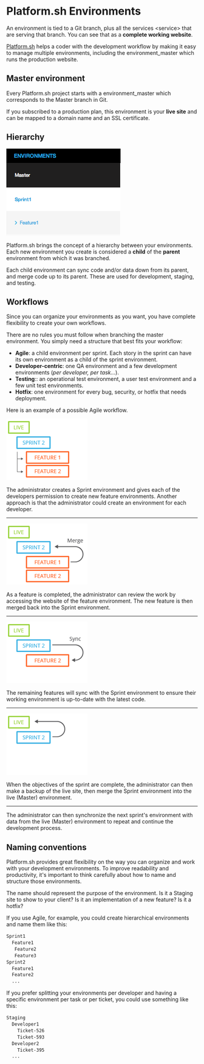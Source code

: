 Platform.sh Environments
========================

An environment is tied to a Git branch, plus all the
services \<service\> that are serving that branch. You can see that as a
**complete working website**.

[Platform.sh](https://platform.sh) helps a coder with the development
workflow by making it easy to manage multiple environments, including
the environment\_master which runs the production website.

Master environment
------------------

Every Platform.sh project starts with a environment\_master which
corresponds to the Master branch in Git.

If you subscribed to a production plan, this environment is your **live
site** and can be mapped to a domain name and an SSL certificate.

Hierarchy
---------

![](images/clone-hierarchy.png)

Platform.sh brings the concept of a hierarchy between your environments.
Each new environment you create is considered a **child** of the
**parent** environment from which it was branched.

Each child environment can sync code and/or data down from its parent,
and merge code up to its parent. These are used for development,
staging, and testing.

Workflows
---------

Since you can organize your environments as you want, you have complete
flexibility to create your own workflows.

There are no rules you must follow when branching the master
environment. You simply need a structure that best fits your workflow:

-   **Agile**: a child environment per sprint. Each story in the sprint
    can have its own environment as a child of the sprint environment.
-   **Developer-centric**: one QA environment and a few development
    environments (*per developer, per task...*).
-   **Testing**:: an operational test environment, a user test
    environment and a few unit test environments.
-   **Hotfix**: one environment for every bug, security, or hotfix that
    needs deployment.

Here is an example of a possible Agile workflow.

![image](/use-platform/images/branches.png)


The administrator creates a Sprint environment and gives each of the
developers permission to create new feature environments. Another
approach is that the administrator could create an environment for each
developer.

------------------------------------------------------------------------

![image](/use-platform/images/merge.png)


As a feature is completed, the administrator can review the work by
accessing the website of the feature environment. The new feature is
then merged back into the Sprint environment.

------------------------------------------------------------------------

![image](/use-platform/images/sync.png)

The remaining features will sync with the Sprint environment to ensure
their working environment is up-to-date with the latest code.

------------------------------------------------------------------------

![image](/use-platform/images/merge-live.png)

When the objectives of the sprint are complete, the administrator can
then make a backup of the live site, then merge the Sprint environment
into the live (Master) environment.

------------------------------------------------------------------------

The administrator can then synchronize the next sprint's environment
with data from the live (Master) environment to repeat and continue the
development process.

Naming conventions
------------------

Platform.sh provides great flexibility on the way you can organize and
work with your development environments. To improve readability and
productivity, it's important to think carefully about how to name and
structure those environments.

The name should represent the purpose of the environment. Is it a
Staging site to show to your client? Is it an implementation of a new
feature? Is it a hotfix?

If you use Agile, for example, you could create hierarchical
environments and name them like this:

```bash
Sprint1
  Feature1
   Feature2
   Feature3
Sprint2
  Feature1
  Feature2
  ...
```

If you prefer splitting your environments per developer and having a
specific environment per task or per ticket, you could use something
like this:

```bash
Staging
  Developer1
    Ticket-526
    Ticket-593
  Developer2
    Ticket-395
  ...
```
